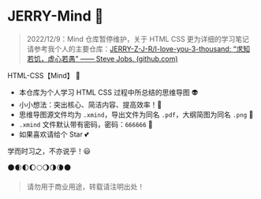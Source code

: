 # JERRY-Mind :speak_no_evil:

> 2022/12/9：Mind 仓库暂停维护，关于 HTML CSS 更为详细的学习笔记请参考我个人的主要仓库：[JERRY-Z-J-R/I-love-you-3-thousand: “求知若饥，虚心若愚” —— Steve Jobs. (github.com)](https://github.com/JERRY-Z-J-R/I-love-you-3-thousand)

HTML-CSS【Mind】 :helicopter:

- 本仓库为个人学习 HTML CSS 过程中所总结的思维导图 :alien:
- 小小想法：突出核心、简洁内容、提高效率！:rocket:
- 思维导图源文件均为 `.xmind`，导出文件为同名 `.pdf`，大纲简图为同名 `.png` :eyes:
- `.xmind` 文件默认带有密码，密码：`666666` :see_no_evil:
- 如果喜欢请给个 Star :two_hearts:

学而时习之，不亦说乎！:smiley:

:new_moon::waxing_crescent_moon::first_quarter_moon::waxing_gibbous_moon::full_moon::waning_gibbous_moon::last_quarter_moon::waning_crescent_moon::new_moon:

> 请勿用于商业用途，转载请注明出处！

